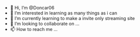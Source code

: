 - 👋 Hi, I’m @Doncar06
- 👀 I’m interested in learning as many things as i can
- 🌱 I’m currently learning to make a invite only streaming site
- 💞️ I’m looking to collaborate on ...
- 📫 How to reach me ...

<!---
Doncar06/Doncar06 is a ✨ special ✨ repository because its `README.md` (this file) appears on your GitHub profile.
You can click the Preview link to take a look at your changes.
--->
